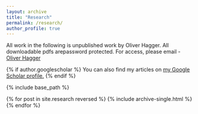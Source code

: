 ```yaml
---
layout: archive
title: "Research"
permalink: /research/
author_profile: true
---
```


All work in the following is unpublished work by Oliver Hagger. 
All downloadable pdfs arepassword protected. For access, please email - <a href="mailto:oliver.hagger.21@ucl.ac.uk">Oliver Hagger</a>

{% if author.googlescholar %}
  You can also find my articles on <u><a href="{{author.googlescholar}}">my Google Scholar profile</a>.</u>
{% endif %}

{% include base_path %}

{% for post in site.research reversed %}
  {% include archive-single.html %}
{% endfor %}